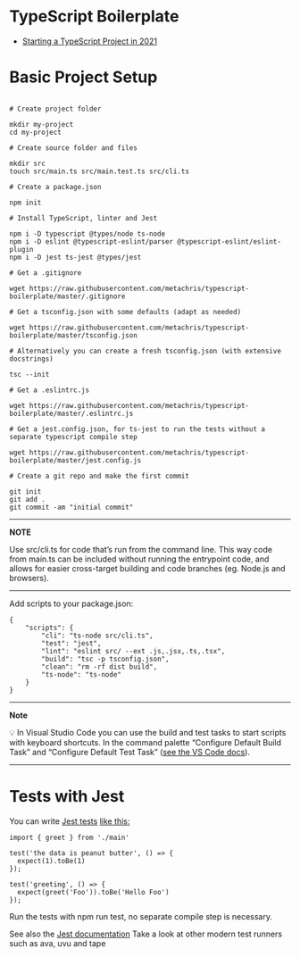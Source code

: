 # TypeScript Boilerplate

- [Starting a TypeScript Project in 2021](https://www.metachris.com/2021/04/starting-a-typescript-project-in-2021/)

# Basic Project Setup

```

# Create project folder

mkdir my-project
cd my-project

# Create source folder and files

mkdir src
touch src/main.ts src/main.test.ts src/cli.ts

# Create a package.json

npm init

# Install TypeScript, linter and Jest

npm i -D typescript @types/node ts-node
npm i -D eslint @typescript-eslint/parser @typescript-eslint/eslint-plugin
npm i -D jest ts-jest @types/jest

# Get a .gitignore

wget https://raw.githubusercontent.com/metachris/typescript-boilerplate/master/.gitignore

# Get a tsconfig.json with some defaults (adapt as needed)

wget https://raw.githubusercontent.com/metachris/typescript-boilerplate/master/tsconfig.json

# Alternatively you can create a fresh tsconfig.json (with extensive docstrings)

tsc --init

# Get a .eslintrc.js

wget https://raw.githubusercontent.com/metachris/typescript-boilerplate/master/.eslintrc.js

# Get a jest.config.json, for ts-jest to run the tests without a separate typescript compile step

wget https://raw.githubusercontent.com/metachris/typescript-boilerplate/master/jest.config.js

# Create a git repo and make the first commit

git init
git add .
git commit -am "initial commit"

```

---

**NOTE**

Use src/cli.ts for code that’s run from the command line. This way code from main.ts can be included without running the entrypoint code, and allows for easier cross-target building and code branches (eg. Node.js and browsers).

---

Add scripts to your package.json:

```
{
    "scripts": {
        "cli": "ts-node src/cli.ts",
        "test": "jest",
        "lint": "eslint src/ --ext .js,.jsx,.ts,.tsx",
        "build": "tsc -p tsconfig.json",
        "clean": "rm -rf dist build",
        "ts-node": "ts-node"
    }
}
```

---

**Note**

💡 In Visual Studio Code you can use the build and test tasks to start scripts with keyboard shortcuts. In the command palette “Configure Default Build Task” and “Configure Default Test Task” ([see the VS Code docs](https://code.visualstudio.com/docs/editor/tasks)).

---

# Tests with Jest

You can write [Jest tests](https://jestjs.io/docs/getting-started) [like this:](https://github.com/metachris/typescript-boilerplate/blob/master/src/main.test.ts)

```
import { greet } from './main'

test('the data is peanut butter', () => {
  expect(1).toBe(1)
});

test('greeting', () => {
  expect(greet('Foo')).toBe('Hello Foo')
});

```

Run the tests with npm run test, no separate compile step is necessary.

See also the [Jest documentation](https://jestjs.io/docs/getting-started)
Take a look at other modern test runners such as ava, uvu and tape
